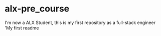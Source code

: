 # alx-pre_course
I'm now a ALX Student, this is my first repository as a full-stack engineer
'My first readme
